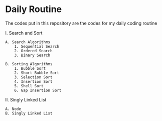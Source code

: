 # Daily Routine
The codes put in this repository are the codes for my daily coding routine

I. Search and Sort

    A. Search Algorithms
        1. Sequential Search
        2. Ordered Search
        3. Binary Search

    B. Sorting Algorithms
        1. Bubble Sort
        2. Short Bubble Sort
        3. Selection Sort
        4. Insertion Sort
        5. Shell Sort
        6. Gap Insertion Sort

II. Singly Linked List

    A. Node
    B. Singly Linked List